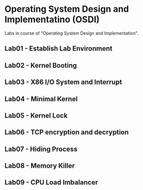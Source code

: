 # Operating System Design and Implementatino (OSDI)

Labs in course of "Operating System Design and Implementation".

## Lab01 - Establish Lab Environment

## Lab02 - Kernel Booting

## Lab03 - X86 I/O System and Interrupt

## Lab04 - Minimal Kernel

## Lab05 - Kernel Lock

## Lab06 - TCP encryption and decryption

## Lab07 - Hiding Process

## Lab08 - Memory Killer

## Lab09 - CPU Load Imbalancer

